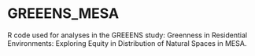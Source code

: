 # GREEENS_MESA
R code used for analyses in the GREEENS study: Greenness in Residential Environments: Exploring Equity in Distribution of Natural Spaces in MESA. 
